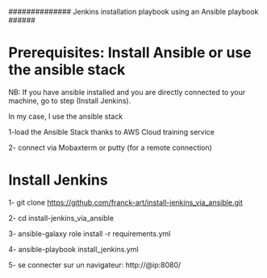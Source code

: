 ############## Jenkins installation playbook using an Ansible playbook ######
# Prerequisites: Install Ansible or use the ansible stack

NB: If you have ansible installed and you are directly connected to your machine, go to step (Install Jenkins).

In my case, I use the ansible stack

1-load the Ansible Stack thanks to AWS Cloud training service 

2- connect via Mobaxterm or putty (for a remote connection)


# Install Jenkins

1- git clone https://github.com/franck-art/install-jenkins_via_ansible.git

2- cd install-jenkins_via_ansible

3- ansible-galaxy role install -r requirements.yml

4- ansible-playbook install_jenkins.yml 

5- se connecter sur un navigateur: http://@ip:8080/
